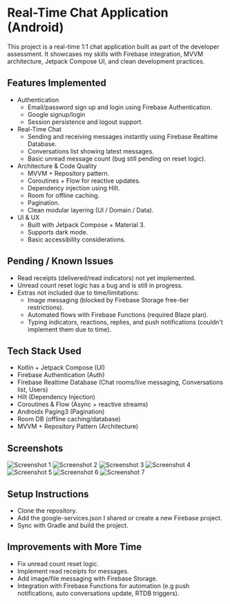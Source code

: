 
# Real-Time Chat Application (Android)

This project is a real-time 1:1 chat application built as part of the developer assessment. It showcases my skills with Firebase integration, MVVM architecture, Jetpack Compose UI, and clean development practices.

## Features Implemented
* Authentication
    * Email/password sign up and login using    Firebase Authentication.
    * Google signup/login
    * Session persistence and logout support.
* Real-Time Chat
    * Sending and receiving messages instantly using Firebase Realtime Database.
    * Conversations list showing latest messages.
    * Basic unread message count (bug still pending on reset logic).
* Architecture & Code Quality
    * MVVM + Repository pattern.
    * Coroutines + Flow for reactive updates.
    * Dependency injection using Hilt.
    * Room for offline caching.
    * Pagination.
    * Clean modular layering (UI / Domain / Data).
* UI & UX
    * Built with Jetpack Compose + Material 3.
    * Supports dark mode.
    * Basic accessibility considerations.

## Pending / Known Issues
* Read receipts (delivered/read indicators) not yet implemented.
* Unread count reset logic has a bug and is still in progress.
* Extras not included due to time/limitations:
    * Image messaging (blocked by Firebase Storage free-tier restrictions).
    * Automated flows with Firebase Functions (required Blaze plan).
    * Typing indicators, reactions, replies, and push notifications (couldn't implement them due to time).

## Tech Stack Used
* Kotlin + Jetpack Compose (UI)
* Firebase Authentication (Auth)
* Firebase Realtime Database (Chat rooms/live messaging, Conversations list, Users)
* Hilt (Dependency Injection)
* Coroutines & Flow (Async + reactive streams)
* Androidx Paging3 (Pagination)
* Room DB (offline caching/database)
* MVVM + Repository Pattern (Architecture)

## Screenshots
![Screenshot 1](images/Screenshot_1)
![Screenshot 2](images/Screenshot_2)
![Screenshot 3](images/Screenshot_3)
![Screenshot 4](images/Screenshot_4)
![Screenshot 5](images/Screenshot_5)
![Screenshot 6](images/Screenshot_6)
![Screenshot 7](images/Screenshot_7)

## Setup Instructions
* Clone the repository.
* Add the google-services.json I shared or create a new Firebase project.
* Sync with Gradle and build the project.

## Improvements with More Time
* Fix unread count reset logic.
* Implement read receipts for messages.
* Add image/file messaging with Firebase Storage.
* Integration with Firebase Functions for automation (e.g push notifications, auto conversations update, RTDB triggers).

